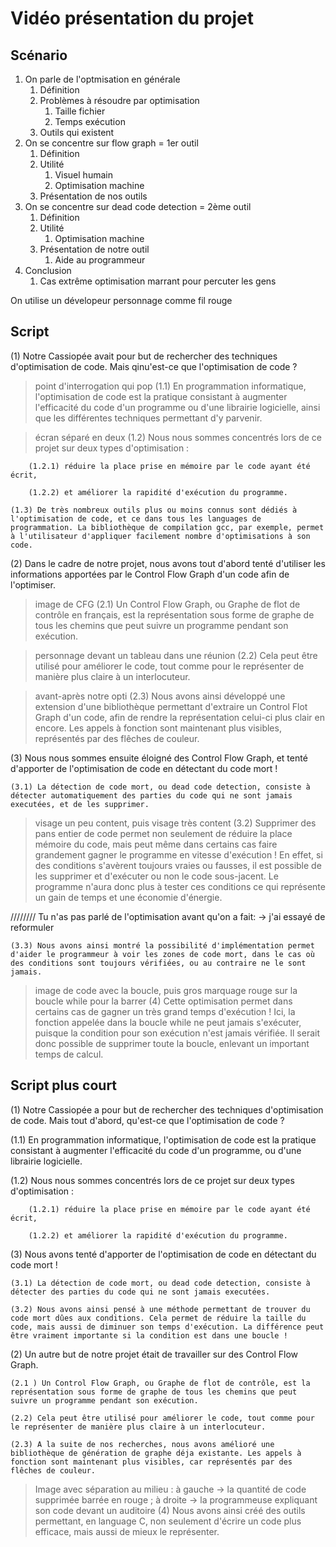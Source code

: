 # Vidéo présentation du projet

## Scénario

1. On parle de l'optmisation en générale
    1. Définition
    2. Problèmes à résoudre par optimisation
        1. Taille fichier
        2. Temps exécution
    3. Outils qui existent
2. On se concentre sur flow graph = 1er outil
    1. Définition
    2. Utilité
        1. Visuel humain
        2. Optimisation machine
    3. Présentation de nos outils
3. On se concentre sur dead code detection = 2ème outil
    1. Définition
    2. Utilité
        1. Optimisation machine
    3. Présentation de notre outil
        1. Aide au programmeur
4. Conclusion
    1. Cas extrême optimisation marrant pour percuter les gens

On utilise un dévelopeur personnage comme fil rouge

## Script

(1) Notre Cassiopée avait pour but de rechercher des techniques d'optimisation de code. Mais qinu'est-ce que l'optimisation de code ? 

> point d'interrogation qui pop
   (1.1) En programmation informatique, l'optimisation de code est la pratique consistant à augmenter l'efficacité du code d'un programme ou d'une librairie logicielle, ainsi que les différentes techniques permettant d'y parvenir.
   
> écran séparé en deux
   (1.2) Nous nous sommes concentrés lors de ce projet sur deux types d'optimisation :

        (1.2.1) réduire la place prise en mémoire par le code ayant été écrit,

        (1.2.2) et améliorer la rapidité d'exécution du programme.

    (1.3) De très nombreux outils plus ou moins connus sont dédiés à l'optimisation de code, et ce dans tous les languages de programmation. La bibliothèque de compilation gcc, par exemple, permet à l'utilisateur d'appliquer facilement nombre d'optimisations à son code.


(2) Dans le cadre de notre projet, nous avons tout d'abord tenté d'utiliser les informations apportées par le Control Flow Graph d'un code afin de l'optimiser.

> image de CFG
    (2.1) Un Control Flow Graph, ou Graphe de flot de contrôle en français, est la représentation sous forme de graphe de tous les chemins que peut suivre un programme pendant son exécution.

> personnage devant un tableau dans une réunion
    (2.2) Cela peut être utilisé pour améliorer le code, tout comme pour le représenter de manière plus claire à un interlocuteur.

> avant-après notre opti
    (2.3) Nous avons ainsi développé une extension d'une bibliothèque permettant d'extraire un Control Flot Graph d'un code, afin de rendre la représentation celui-ci plus clair en encore. Les appels à fonction sont maintenant plus visibles, représentés par des flêches de couleur.


(3) Nous nous sommes ensuite éloigné des Control Flow Graph, et tenté d'apporter de l'optimisation de code en détectant du code mort !

    (3.1) La détection de code mort, ou dead code detection, consiste à détecter automatiquement des parties du code qui ne sont jamais executées, et de les supprimer.

> visage un peu content, puis visage très content
    (3.2) Supprimer des pans entier de code permet non seulement de réduire la place mémoire du code, mais peut même dans certains cas faire grandement gagner le programme en vitesse d'exécution ! En effet, si des conditions s'avèrent toujours vraies ou fausses, il est possible de les supprimer et d'exécuter ou non le code sous-jacent. Le programme n'aura donc plus à tester ces conditions ce qui représente un gain de temps et une économie d'énergie.

//////// Tu n'as pas parlé de l'optimisation avant qu'on a fait: -> j'ai essayé de reformuler

    (3.3) Nous avons ainsi montré la possibilité d'implémentation permet d'aider le programmeur à voir les zones de code mort, dans le cas où des conditions sont toujours vérifiées, ou au contraire ne le sont jamais.

> image de code avec la boucle, puis gros marquage rouge sur la boucle while pour la barrer
(4) Cette optimisation permet dans certains cas de gagner un très grand temps d'exécution ! Ici, la fonction appelée dans la boucle while ne peut jamais s'exécuter, puisque la condition pour son exécution n'est jamais vérifiée. Il serait donc possible de supprimer toute la boucle, enlevant un important temps de calcul.


## Script plus court

(1) Notre Cassiopée a pour but de rechercher des techniques d'optimisation de code. Mais tout d'abord, qu'est-ce que l'optimisation de code ? 

   (1.1) En programmation informatique, l'optimisation de code est la pratique consistant à augmenter l'efficacité du code d'un programme, ou d'une librairie logicielle.
   
   (1.2) Nous nous sommes concentrés lors de ce projet sur deux types d'optimisation :

        (1.2.1) réduire la place prise en mémoire par le code ayant été écrit,

        (1.2.2) et améliorer la rapidité d'exécution du programme.


(3) Nous avons tenté d'apporter de l'optimisation de code en détectant du code mort !

    (3.1) La détection de code mort, ou dead code detection, consiste à détecter des parties du code qui ne sont jamais executées.

    (3.2) Nous avons ainsi pensé à une méthode permettant de trouver du code mort dûes aux conditions. Cela permet de réduire la taille du code, mais aussi de diminuer son temps d'exécution. La différence peut être vraiment importante si la condition est dans une boucle !


(2) Un autre but de notre projet était de travailler sur des Control Flow Graph.

    (2.1 ) Un Control Flow Graph, ou Graphe de flot de contrôle, est la représentation sous forme de graphe de tous les chemins que peut suivre un programme pendant son exécution.

    (2.2) Cela peut être utilisé pour améliorer le code, tout comme pour le représenter de manière plus claire à un interlocuteur.

    (2.3) A la suite de nos recherches, nous avons amélioré une bibliothèque de génération de graphe déja existante. Les appels à fonction sont maintenant plus visibles, car représentés par des flêches de couleur.


> Image avec séparation au milieu : à gauche -> la quantité de code supprimée barrée en rouge ; à droite -> la programmeuse expliquant son code devant un auditoire
(4) Nous avons ainsi créé des outils permettant, en language C, non seulement d'écrire un code plus efficace, mais aussi de mieux le représenter.